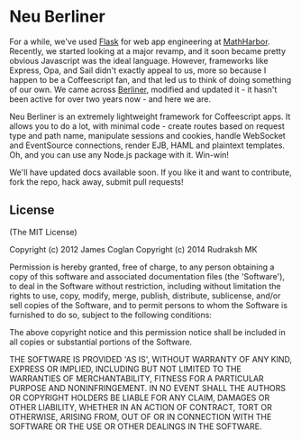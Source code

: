 # Neu Berliner

For a while, we've used [Flask](http://flask.pocoo.org) for web app engineering at [MathHarbor](http://mathharbor.com). Recently, we started looking at a major revamp, and it soon became pretty obvious Javascript was the ideal language. However, frameworks like Express, Opa, and Sail didn't exactly appeal to us, more so because I happen to be a Coffeescript fan, and that led us to think of doing something of our own. We came across [Berliner](http://berliner.jcoglan.com), modified and updated it - it hasn't been active for over two years now - and here we are.

Neu Berliner is an extremely lightweight framework for Coffeescript apps. It allows you to do a lot, with minimal code - create routes based on request type and path name, manipulate sessions and cookies, handle WebSocket and EventSource connections, render EJB, HAML and plaintext templates. Oh, and you can use any Node.js package with it. Win-win!

We'll have updated docs available soon. If you like it and want to contribute, fork the repo, hack away, submit pull requests!



## License

(The MIT License)

Copyright (c) 2012 James Coglan
Copyright (c) 2014 Rudraksh MK

Permission is hereby granted, free of charge, to any person obtaining a copy of
this software and associated documentation files (the 'Software'), to deal in
the Software without restriction, including without limitation the rights to use,
copy, modify, merge, publish, distribute, sublicense, and/or sell copies of the
Software, and to permit persons to whom the Software is furnished to do so,
subject to the following conditions:

The above copyright notice and this permission notice shall be included in all
copies or substantial portions of the Software.

THE SOFTWARE IS PROVIDED 'AS IS', WITHOUT WARRANTY OF ANY KIND, EXPRESS OR
IMPLIED, INCLUDING BUT NOT LIMITED TO THE WARRANTIES OF MERCHANTABILITY, FITNESS
FOR A PARTICULAR PURPOSE AND NONINFRINGEMENT. IN NO EVENT SHALL THE AUTHORS OR
COPYRIGHT HOLDERS BE LIABLE FOR ANY CLAIM, DAMAGES OR OTHER LIABILITY, WHETHER
IN AN ACTION OF CONTRACT, TORT OR OTHERWISE, ARISING FROM, OUT OF OR IN
CONNECTION WITH THE SOFTWARE OR THE USE OR OTHER DEALINGS IN THE SOFTWARE.
